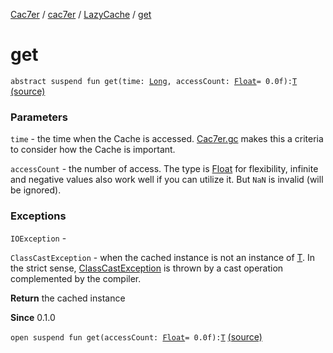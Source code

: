 [Cac7er](../../index.md) / [cac7er](../index.md) / [LazyCache](index.md) / [get](./get.md)

# get

`abstract suspend fun get(time: `[`Long`](https://kotlinlang.org/api/latest/jvm/stdlib/kotlin/-long/index.html)`, accessCount: `[`Float`](https://kotlinlang.org/api/latest/jvm/stdlib/kotlin/-float/index.html)` = 0.0f): `[`T`](index.md#T) [(source)](http://2wiqua.wcaokaze.com/gitbucket/wcaokaze/Cac7er/blob/master/src/main/java/cac7er/LazyCache.kt#L36)

### Parameters

`time` - the time when the Cache is accessed. [Cac7er.gc](../-cac7er/gc.md) makes this a criteria
to consider how the Cache is important.

`accessCount` - the number of access. The type is [Float](https://kotlinlang.org/api/latest/jvm/stdlib/kotlin/-float/index.html) for flexibility, infinite and
negative values also work well if you can utilize it. But `NaN` is
invalid (will be ignored).

### Exceptions

`IOException` -

`ClassCastException` - when the cached instance is not an instance of [T](index.md#T). In the strict sense,
[ClassCastException](https://kotlinlang.org/api/latest/jvm/stdlib/kotlin/-class-cast-exception/index.html) is thrown by a cast operation complemented by
the compiler.

**Return**
the cached instance

**Since**
0.1.0

`open suspend fun get(accessCount: `[`Float`](https://kotlinlang.org/api/latest/jvm/stdlib/kotlin/-float/index.html)` = 0.0f): `[`T`](index.md#T) [(source)](http://2wiqua.wcaokaze.com/gitbucket/wcaokaze/Cac7er/blob/master/src/main/java/cac7er/LazyCache.kt#L38)